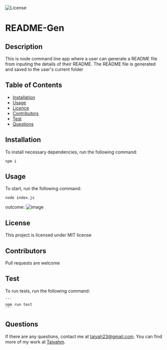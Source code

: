 
![License](https://img.shields.io/badge/License-MIT-blue.svg)

# README-Gen

## Description

  This is node command line app where a user can generate a README file from inputing the details of their README. The README file is generated and saved to the       user's current folder

  ## Table of Contents
  
  * [Installation](#Installation)
  * [Usage](#Usage)
  * [Licence](#Licence)
  * [Contributors](#Contributors)
  * [Test](#Test)
  * [Questions](#question) 

 ## Installation
 
To install necessary dependencies, run the following command:

```
npm i
```

  ## Usage
  To start, run the following command:
  
  ```
  node index.js 
  ```
 outcome:
 ![image](https://user-images.githubusercontent.com/72588525/110214712-e1d36b00-7e73-11eb-808c-20d94c3fb2be.png)
  
  ## License  

  This project is licensed under MIT license

  ## Contributors

  Pull requests are welcome

  ## Test

  To run tests, run the following command:

    ```
    npm run test
    ```
  ## Questions

  If there are any questions, contact me at taiyah23@gmail.com. You can find more of my work at [Taiyahm](https://github.com/Taiyahm/).
  
